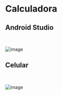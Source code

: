 # Calculadora
##  Android Studio
<br>




![image](https://github.com/user-attachments/assets/aaf97322-c484-4694-b544-8f16a7b368f7)



## Celular
<br>


![image](https://github.com/user-attachments/assets/68ee84dc-46dd-4991-9fb3-9d0ce922f310)

